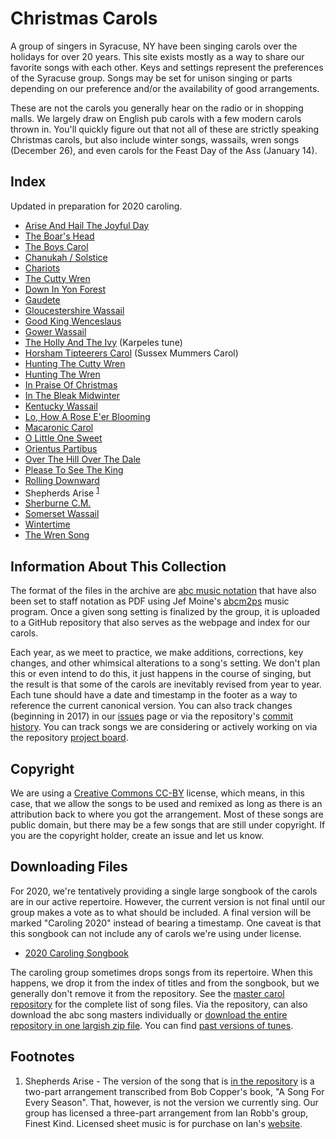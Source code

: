 # Christmas Carols

A group of singers in Syracuse, NY have been singing carols over the holidays for over 20 years. This site exists mostly as a way to share our favorite songs with each other. Keys and settings represent the preferences of the Syracuse group. Songs may be set for unison singing or parts depending on our preference and/or the availability of good arrangements. 

These are not the carols you generally hear on the radio or in shopping malls. We largely draw on English pub carols with a few modern carols thrown in. You'll quickly figure out that not all of these are strictly speaking Christmas carols, but also include winter songs, wassails, wren songs (December 26), and even carols for the Feast Day of the Ass (January 14). 

## Index

Updated in preparation for 2020 caroling.

- [Arise And Hail The Joyful Day](pdf/arise-hail-joyful-day.pdf)
- [The Boar's Head](pdf/boars-head.pdf)
- [The Boys Carol](pdf/boys-carol.pdf)
- [Chanukah / Solstice](pdf/chanukah-solstice.pdf)
- [Chariots](pdf/chariots-in-d.pdf)
- [The Cutty Wren](pdf/cutty-wren.pdf)
- [Down In Yon Forest](pdf/down-in-yon-forest.pdf)
- [Gaudete](pdf/gaudete.pdf)
- [Gloucestershire Wassail](pdf/gloucestershire-wassail.pdf)
- [Good King Wenceslaus](pdf/good-king-wenceslaus.pdf)
- [Gower Wassail](pdf/gower-wassail.pdf)
- [The Holly And The Ivy](pdf/holly-and-ivy-karpeles.pdf) (Karpeles tune)
- [Horsham Tipteerers Carol](pdf/horsham-tipteerers-carol.pdf) (Sussex Mummers Carol)
- [Hunting The Cutty Wren](pdf/hunting-the-cutty-wren.pdf)
- [Hunting The Wren](pdf/hunting-the-wren.pdf)
- [In Praise Of Christmas](pdf/in-praise-of-christmas.pdf)
- [In The Bleak Midwinter](pdf/in-the-bleak-midwinter.pdf)
- [Kentucky Wassail](pdf/kentucky-wassail.pdf)
- [Lo, How A Rose E'er Blooming](pdf/lo-how-a-rose.pdf)
- [Macaronic Carol](pdf/macaronic-carol.pdf)
- [O Little One Sweet](pdf/o-little-one-sweet.pdf)
- [Orientus Partibus](pdf/orientus-partibus.pdf)
- [Over The Hill Over The Dale](pdf/over-the-hill-over-the-dale-2014.pdf)
- [Please To See The King](pdf/please-to-see-the-king.pdf)
- [Rolling Downward](pdf/rolling-downward.pdf)
- Shepherds Arise <sup>[1](#note-shepherds-arise)</sup>
- [Sherburne C.M.](pdf/sherburne.pdf)
- [Somerset Wassail](pdf/somerset-wassail.pdf)
- [Wintertime](pdf/wintertime.pdf)
- [The Wren Song](pdf/wren-song.pdf)

## Information About This Collection

The format of the files in the archive are [abc music notation](http://abcnotation.com/) that have also been set to staff notation as PDF using Jef Moine's [abcm2ps](https://formulae.brew.sh/formula/abcm2ps) music program. Once a given song setting is finalized by the group, it is uploaded to a GitHub repository that also serves as the webpage and index for our carols.

Each year, as we meet to practice, we make additions, corrections, key changes, and other whimsical alterations to a song's setting. We don't plan this or even intend to do this, it just happens in the course of singing, but the result is that some of the carols are inevitably revised from year to year. Each tune should have a date and timestamp in the footer as a way to reference the current canonical version. You can also track changes (beginning in 2017) in our [issues](https://github.com/syracuse-singers/xmas/issues) page or via the repository's [commit history](https://github.com/syracuse-singers/xmas/commits/master). You can track songs we are considering or actively working on via the repository [project board](https://github.com/syracuse-singers/xmas/projects/1).

## Copyright

We are using a [Creative Commons CC-BY](https://creativecommons.org/licenses/by/2.0/) license, which means, in this case, that we allow the songs to be used and remixed as long as there is an attribution back to where you got the arrangement. Most of these songs are public domain, but there may be a few songs that are still under copyright. If you are the copyright holder, create an issue and let us know.

## Downloading Files

For 2020, we're tentatively providing a single large songbook of the carols are in our active repertoire. However, the current version is not final until our group makes a vote as to what should be included. A final version will be marked "Caroling 2020" instead of bearing a timestamp. One caveat is that this songbook can not include any of carols we're using under license.

- [2020 Caroling Songbook](tunebooks/xmas-2020.pdf)

The caroling group sometimes drops songs from its repertoire. When this happens, we drop it from the index of titles and from the songbook, but we generally don't remove it from the repository. See the [master carol repository](https://github.com/syracuse-singers/xmas) for the complete list of song files. Via the repository, can also download the abc song masters individually or [download the entire repository in one largish zip file](https://github.com/syracuse-singers/xmas/archive/master.zip). You can find [past versions of tunes](https://github.com/syracuse-singers/xmas/releases).

## Footnotes

1. <span id="note_shepherds_arise">Shepherds Arise</span> - The version of the song that is [in the repository](https://syracuse-singers.github.io/xmas/pdf/shepherds-arise__2-part.pdf) is a two-part arrangement transcribed from Bob Copper's book, "A Song For Every Season". That, however, is not the version we currently sing. Our group has licensed a three-part arrangement from Ian Robb's group, Finest Kind. Licensed sheet music is for purchase on Ian's [website](http://ianrobb.com/sheetmusic/default.htm). 

<script type="text/javascript">
  var pdfs = document.querySelectorAll("a[href$='.pdf']"); 
  for (var i = 0; i < pdfs.length; i++) { 
      pdfs[i].setAttribute("target", "_blank"); 
  }
</script>
